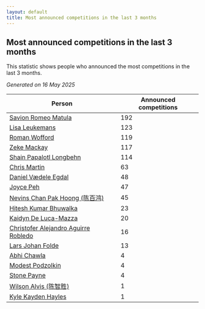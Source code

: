 ```yaml
---
layout: default
title: Most announced competitions in the last 3 months
---
```

## Most announced competitions in the last 3 months
This statistic shows people who announced the most competitions in the last 3 months.

*Generated on 16 May 2025*

| Person | Announced competitions |
| --- | --- |
| [Savion Romeo Matula](https://www.worldcubeassociation.org/persons/2019MATU03) | 192 |
| [Lisa Leukemans](https://www.worldcubeassociation.org/persons/2021LEUK01) | 123 |
| [Roman Wofford](https://www.worldcubeassociation.org/persons/2017WOFF01) | 119 |
| [Zeke Mackay](https://www.worldcubeassociation.org/persons/2015MACK06) | 117 |
| [Shain Papalotl Longbehn](https://www.worldcubeassociation.org/persons/2020LONG05) | 114 |
| [Chris Martin](https://www.worldcubeassociation.org/persons/2013MART03) | 63 |
| [Daniel Vædele Egdal](https://www.worldcubeassociation.org/persons/2013EGDA01) | 48 |
| [Joyce Peh](https://www.worldcubeassociation.org/persons/2017PEHJ01) | 47 |
| [Nevins Chan Pak Hoong (陈百鸿)](https://www.worldcubeassociation.org/persons/2010CHAN20) | 45 |
| [Hitesh Kumar Bhuwalka](https://www.worldcubeassociation.org/persons/2022BHUW01) | 23 |
| [Kaidyn De Luca-Mazza](https://www.worldcubeassociation.org/persons/2019LUCA01) | 20 |
| [Christofer Alejandro Aguirre Robledo](https://www.worldcubeassociation.org/persons/2016ROBL05) | 16 |
| [Lars Johan Folde](https://www.worldcubeassociation.org/persons/2018FOLD01) | 13 |
| [Abhi Chawla](https://www.worldcubeassociation.org/persons/2019CHAW01) | 4 |
| [Modest Podzolkin](https://www.worldcubeassociation.org/persons/2017PODZ01) | 4 |
| [Stone Payne](https://www.worldcubeassociation.org/persons/2018SIMP06) | 4 |
| [Wilson Alvis (陈智胜)](https://www.worldcubeassociation.org/persons/2011ALVI01) | 1 |
| [Kyle Kayden Hayles](https://www.worldcubeassociation.org/persons/2022HAYL02) | 1 |
